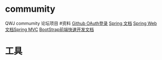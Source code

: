 # commumity
QWJ commumity
论坛项目
#资料
[Github OAuth登录](https://developer.github.com/apps/building-oauth-apps/creating-an-oauth-app/)
[Spring 文档](https://spring.io/guides)
[Spring Web文档Spring MVC](https://spring.io/guides/gs/serving-web-content/)
[BootStrap前端快速开发文档](https://v3.bootcss.com/getting-started/)

# 工具
